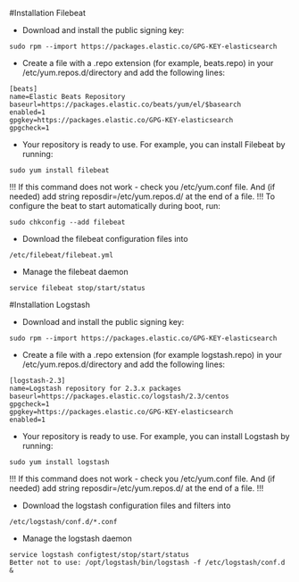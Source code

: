#Installation Filebeat

* Download and install the public signing key: 
```
sudo rpm --import https://packages.elastic.co/GPG-KEY-elasticsearch
```

* Create a file with a .repo extension (for example, beats.repo) in your /etc/yum.repos.d/directory and add the following lines:
```
[beats]
name=Elastic Beats Repository
baseurl=https://packages.elastic.co/beats/yum/el/$basearch
enabled=1
gpgkey=https://packages.elastic.co/GPG-KEY-elasticsearch
gpgcheck=1
```

* Your repository is ready to use. For example, you can install Filebeat by running:
```
sudo yum install filebeat
```
!!! If this command does not work - check you /etc/yum.conf file. And (if needed) add string reposdir=/etc/yum.repos.d/  at the end of a file. !!!
To configure the beat to start automatically during boot, run:
```
sudo chkconfig --add filebeat
```

* Download the filebeat configuration files into 
```
/etc/filebeat/filebeat.yml
```

* Manage the filebeat daemon
```
service filebeat stop/start/status
```

#Installation Logstash
* Download and install the public signing key: 
```
sudo rpm --import https://packages.elastic.co/GPG-KEY-elasticsearch
```

* Create a file with a .repo extension (for example logstash.repo) in your /etc/yum.repos.d/directory and add the following lines:
```
[logstash-2.3]
name=Logstash repository for 2.3.x packages
baseurl=https://packages.elastic.co/logstash/2.3/centos
gpgcheck=1
gpgkey=https://packages.elastic.co/GPG-KEY-elasticsearch
enabled=1
```

* Your repository is ready to use. For example, you can install Logstash by running:
```
sudo yum install logstash
```
!!! If this command does not work - check you /etc/yum.conf file. And (if needed) add string reposdir=/etc/yum.repos.d/  at the end of a file. !!!

* Download the logstash configuration files and filters into 
```
/etc/logstash/conf.d/*.conf
```

* Manage the logstash daemon
```
service logstash configtest/stop/start/status
Better not to use: /opt/logstash/bin/logstash -f /etc/logstash/conf.d &
```
